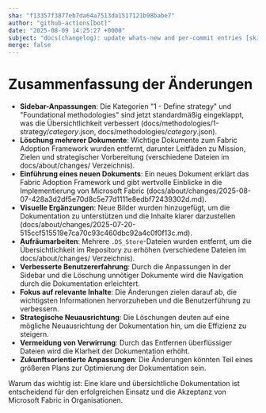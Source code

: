 ```yaml
---
sha: "f13357f3877eb7da64a7513da1517121b98babe7"
author: "github-actions[bot]"
date: "2025-08-09 14:25:27 +0000"
subject: "docs(changelog): update whats-new and per-commit entries [skip ci]"
merge: false
---
```


# Zusammenfassung der Änderungen

- **Sidebar-Anpassungen**: Die Kategorien "1 - Define strategy" und "Foundational methodologies" sind jetzt standardmäßig eingeklappt, was die Übersichtlichkeit verbessert (docs/methodologies/1-strategy/_category_.json, docs/methodologies/_category_.json).
- **Löschung mehrerer Dokumente**: Wichtige Dokumente zum Fabric Adoption Framework wurden entfernt, darunter Leitfäden zu Mission, Zielen und strategischer Vorbereitung (verschiedene Dateien im docs/about/changes/ Verzeichnis).
- **Einführung eines neuen Dokuments**: Ein neues Dokument erklärt das Fabric Adoption Framework und gibt wertvolle Einblicke in die Implementierung von Microsoft Fabric (docs/about/changes/2025-08-07-428a3d2df5e70d8c5e77d1111e8edbf72439302d.md).
- **Visuelle Ergänzungen**: Neue Bilder wurden hinzugefügt, um die Dokumentation zu unterstützen und die Inhalte klarer darzustellen (docs/about/changes/2025-07-20-515ccf515519e7ca70c93c460dbc92a4c0f0f13c.md).
- **Aufräumarbeiten**: Mehrere `.DS_Store`-Dateien wurden entfernt, um die Übersichtlichkeit im Repository zu erhöhen (verschiedene Dateien im docs/about/changes/ Verzeichnis).
- **Verbesserte Benutzererfahrung**: Durch die Anpassungen in der Sidebar und die Löschung unnötiger Dokumente wird die Navigation durch die Dokumentation erleichtert.
- **Fokus auf relevante Inhalte**: Die Änderungen zielen darauf ab, die wichtigsten Informationen hervorzuheben und die Benutzerführung zu verbessern.
- **Strategische Neuausrichtung**: Die Löschungen deuten auf eine mögliche Neuausrichtung der Dokumentation hin, um die Effizienz zu steigern.
- **Vermeidung von Verwirrung**: Durch das Entfernen überflüssiger Dateien wird die Klarheit der Dokumentation erhöht.
- **Zukunftsorientierte Anpassungen**: Die Änderungen könnten Teil eines größeren Plans zur Optimierung der Dokumentation sein.

Warum das wichtig ist: Eine klare und übersichtliche Dokumentation ist entscheidend für den erfolgreichen Einsatz und die Akzeptanz von Microsoft Fabric in Organisationen.

